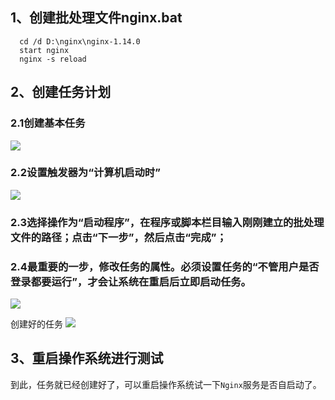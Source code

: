 ## 1、创建批处理文件nginx.bat
```
  cd /d D:\nginx\nginx-1.14.0
  start nginx
  nginx -s reload
```

## 2、创建任务计划

### 2.1创建基本任务
![](http://jianglin521.top:5000/images/2022/04/23/202204231159450.png)

### 2.2设置触发器为“计算机启动时”
![](http://jianglin521.top:5000/images/2022/04/23/202204231159119.png)

### 2.3选择操作为“启动程序”，在程序或脚本栏目输入刚刚建立的批处理文件的路径；点击“下一步”，然后点击“完成”；

### 2.4最重要的一步，修改任务的属性。必须设置任务的“不管用户是否登录都要运行”，才会让系统在重启后立即启动任务。
![](http://jianglin521.top:5000/images/2022/04/23/202204231200286.png)

创建好的任务
![](http://jianglin521.top:5000/images/2022/04/23/202204231200975.png)



## 3、重启操作系统进行测试
到此，任务就已经创建好了，可以重启操作系统试一下`Nginx`服务是否自启动了。

